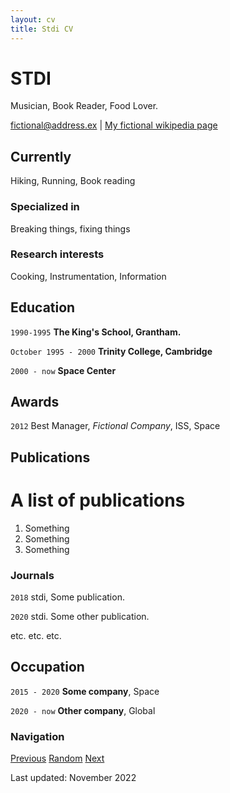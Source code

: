 ```yaml
---
layout: cv
title: Stdi CV
---
```

# STDI
Musician, Book Reader, Food Lover.

<div id="webaddress">
<a href="st@di.st">fictional@address.ex</a>
| <a href="http://en.wikipedia.org/wiki/stdi">My fictional wikipedia page</a>
</div>


## Currently

Hiking, Running, Book reading

### Specialized in

Breaking things, fixing things


### Research interests

Cooking, Instrumentation, Information


## Education

`1990-1995`
__The King's School, Grantham.__

`October 1995 - 2000`
__Trinity College, Cambridge__

`2000 - now`
__Space Center__



## Awards

`2012`
Best Manager, *Fictional Company*, ISS, Space


## Publications

A list of publications
======================

1. Something
2. Something
3. Something


### Journals

`2018`
stdi, Some publication. 

`2020`
stdi. Some other publication.

etc. etc. etc.

## Occupation

`2015 - 2020`
__Some company__, Space

`2020 - now`
__Other company__, Global



### Navigation


[Previous](https://sdy60-2022.netlify.app/prev)
[Random](https://sdy60-2022.netlify.app/random)
[Next](https://sdy60-2022.netlify.app/next)




Last updated: November 2022



